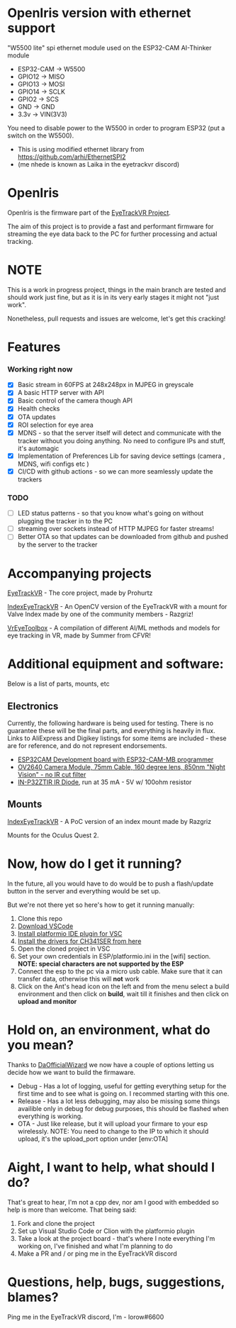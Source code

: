 # OpenIris version with ethernet support
"W5500 lite" spi ethernet module used on the ESP32-CAM AI-Thinker module

* ESP32-CAM → W5500
* GPIO12 → MISO
* GPIO13 → MOSI
* GPIO14 → SCLK
* GPIO2 → SCS
* GND → GND
* 3.3v -> VIN(3V3)

You need to disable power to the W5500 in order to program ESP32 (put a switch on the W5500).

* This is using modified ethernet library from https://github.com/arhi/EthernetSPI2
* (me nhede is known as Laika in the eyetrackvr discord)

# OpenIris

OpenIris is the firmware part of the [EyeTrackVR Project](https://github.com/RedHawk989/EyeTrackVR).

The aim of this project is to provide a fast and performant firmware for streaming the eye data back to the PC for further processing and actual tracking.

# **NOTE**

This is a work in progress project, things in the main branch are tested and should work just fine, but as it is in its very early stages it might not "just work".

Nonetheless, pull requests and issues are welcome, let's get this cracking!

# Features

### Working right now

- [x] Basic stream in 60FPS at 248x248px in MJPEG in greyscale
- [x] A basic HTTP server with API
- [x] Basic control of the camera though API
- [x] Health checks
- [x] OTA updates
- [x] ROI selection for eye area
- [x] MDNS - so that the server itself will detect and communicate with the tracker without you doing anything. No need to configure IPs and stuff, it's automagic
- [x] Implementation of Preferences Lib for saving device settings (camera , MDNS, wifi configs etc )
- [x] CI/CD with github actions - so we can more seamlessly update the trackers

### TODO
- [ ] LED status patterns - so that you know what's going on without plugging the tracker in to the PC
- [ ] streaming over sockets instead of HTTP MJPEG for faster streams!
- [ ] Better OTA so that updates can be downloaded from github and pushed by the server to the tracker

# Accompanying projects

[EyeTrackVR](https://github.com/RedHawk989/EyeTrackVR) - The core project, made by Prohurtz

[IndexEyeTrackVR](https://github.com/rrazgriz/IndexEyeTrackVR) - An OpenCV version of the EyeTrackVR with a mount for Valve Index made by one of the community members - Razgriz!

[VrEyeToolbox](https://github.com/SummerSigh/VrEyeToolbox) - A compilation of different AI/ML methods and models for eye tracking in VR, made by Summer from CFVR!

# Additional equipment and software:

Below is a list of parts, mounts, etc

## Electronics

Currently, the following hardware is being used for testing. There is no guarantee these will be the final parts, and everything is heavily in flux. Links to AliExpress and Digikey listings for some items are included - these are for reference, and do not represent endorsements.

- [ESP32CAM Development board with ESP32-CAM-MB programmer](https://www.aliexpress.com/item/1005001900359624.html)
- [OV2640 Camera Module, 75mm Cable, 160 degree lens, 850nm "Night Vision" - no IR cut filter](https://www.aliexpress.com/item/1005003040149873.html)
- [IN-P32ZTIR IR Diode](https://www.digikey.com/en/products/detail/inolux/IN-P32ZTIR/10384796), run at 35 mA - 5V w/ 100ohm resistor

## Mounts

[IndexEyeTrackVR](https://github.com/rrazgriz/IndexEyeTrackVR) - A PoC version of an index mount made by Razgriz

Mounts for the Oculus Quest 2.

# Now, how do I get it running?

In the future, all you would have to do would be to push a flash/update button in the server and everything would be set up.

But we're not there yet so here's how to get it running manually:

1. Clone this repo
2. [Download VSCode](https://code.visualstudio.com/download)
3. [Install platformio IDE plugin for VSC](https://marketplace.visualstudio.com/items?itemName=platformio.platformio-ide)
4. [Install the drivers for CH341SER from here](https://cdn.sparkfun.com/assets/learn_tutorials/8/4/4/CH341SER.EXE)
5. Open the cloned project in VSC
6. Set your own credentials in ESP/platformio.ini in the [wifi] section. **NOTE: special characters are not supported by the ESP**
7. Connect the esp to the pc via a micro usb cable. Make sure that it can transfer data, otherwise this will **not** work
8. Click on the Ant's head icon on the left and from the menu select a build environment and then click on **build**, wait till it finishes and then click on **upload and monitor**

# Hold on, an environment, what do you mean?

Thanks to [DaOfficialWizard](https://github.com/ZanzyTHEbar) we now have a couple of options letting us decide how we want to build the firmaware.

- Debug - Has a lot of logging, useful for getting everything setup for the first time and to see what is going on. I recommed starting with this one.
- Release - Has a lot less debugging, may also be missing some things availible only in debug for debug purposes, this should be flashed when everything is working.
- OTA - Just like release, but it will upload your firmare to your esp wirelessly. NOTE: You need to change to the IP to which it should upload, it's the upload_port option under [env:OTA]

# Aight, I want to help, what should I do?

That's great to hear, I'm not a cpp dev, nor am I good with embedded so help is more than welcome.
That being said:

1. Fork and clone the project
2. Set up Visual Studio Code or Clion with the platformio plugin
3. Take a look at the project board - that's where I note everything I'm working on, I've finished and what I'm planning to do
4. Make a PR and / or ping me in the EyeTrackVR discord

# Questions, help, bugs, suggestions, blames?

Ping me in the EyeTrackVR discord, I'm - lorow#6600
